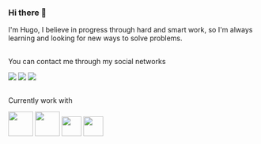 ### Hi there 👋

<p>I'm Hugo, I believe in progress through hard and smart work, so I'm always learning and looking for new ways to solve problems.</p>

##

<p>You can contact me through my social networks </p>

<div >
<a href="https://www.linkedin.com/in/hugobrener/" target="_blank"><img src="https://img.shields.io/badge/LinkedIn-0077B5?style=for-the-badge&logo=linkedin&logoColor=white"></a>
<a href="https://www.instagram.com/ohugobrener/" target="_blank"><img src="https://img.shields.io/badge/Instagram-E4405F?style=for-the-badge&logo=instagram&logoColor=white"></a>
<a href="https://twitter.com/hugu1n82" target="_blank"><img src="https://img.shields.io/badge/Twitter-1DA1F2?style=for-the-badge&logo=twitter&logoColor=white"></a>
</div>

##

<p>Currently work with</p>

<div >
    <img src="https://cdn.jsdelivr.net/gh/devicons/devicon/icons/css3/css3-original-wordmark.svg"  height="50px"/>
    <img src="https://cdn.jsdelivr.net/gh/devicons/devicon/icons/html5/html5-original-wordmark.svg"   height="50px" />  
    <img src="https://cdn.jsdelivr.net/gh/devicons/devicon/icons/javascript/javascript-plain.svg"  height="40px"/>
    <img src="https://cdn.jsdelivr.net/gh/devicons/devicon/icons/python/python-plain.svg"  height="40px"/>
               
</div>

